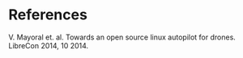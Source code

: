 # References

V. Mayoral et. al. Towards an open source linux autopilot for drones. LibreCon 2014, 10 2014.
